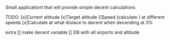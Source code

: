 Small applicationt that will provide simple decent calculations 

TODO:
[x]Current altitude
[x]Target altitude
[]Speed  (calculate ) at different speeds
[x]Calculate at what distace to decent when decending at 3% 

extra
[] make decent variable
[] DB with all airports and altitude